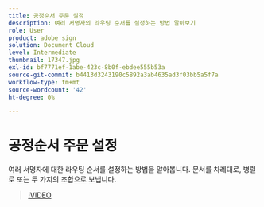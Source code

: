 ```yaml
---
title: 공정순서 주문 설정
description: 여러 서명자의 라우팅 순서를 설정하는 방법 알아보기
role: User
product: adobe sign
solution: Document Cloud
level: Intermediate
thumbnail: 17347.jpg
exl-id: bf7771ef-1abe-423c-8b0f-ebdee555b53a
source-git-commit: b4413d3243190c5892a3ab4635ad3f03bb5a5f7a
workflow-type: tm+mt
source-wordcount: '42'
ht-degree: 0%

---
```


# 공정순서 주문 설정

여러 서명자에 대한 라우팅 순서를 설정하는 방법을 알아봅니다. 문서를 차례대로, 병렬로 또는 두 가지의 조합으로 보냅니다.

>[!VIDEO](https://video.tv.adobe.com/v/17347?hidetitle=true)
